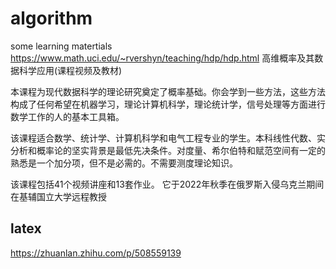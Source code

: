 # algorithm
some learning matertials
https://www.math.uci.edu/~rvershyn/teaching/hdp/hdp.html
高维概率及其数据科学应用(课程视频及教材)

本课程为现代数据科学的理论研究奠定了概率基础。你会学到一些方法，这些方法构成了任何希望在机器学习，理论计算机科学，理论统计学，信号处理等方面进行数学工作的人的基本工具箱。

该课程适合数学、统计学、计算机科学和电气工程专业的学生。本科线性代数、实分析和概率论的坚实背景是最低先决条件。对度量、希尔伯特和赋范空间有一定的熟悉是一个加分项，但不是必需的。不需要测度理论知识。

该课程包括41个视频讲座和13套作业。 它于2022年秋季在俄罗斯入侵乌克兰期间在基辅国立大学远程教授

## latex
https://zhuanlan.zhihu.com/p/508559139

